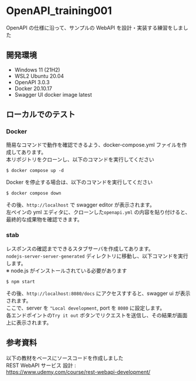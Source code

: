 # OpenAPI_training001

OpenAPI の仕様に沿って、サンプルの WebAPI を設計・実装する練習をしました

## 開発環境

- Windows 11 (21H2)
- WSL2 Ubuntu 20.04
- OpenAPI 3.0.3
- Docker 20.10.17
- Swagger UI docker image latest

## ローカルでのテスト

### Docker

簡易なコマンドで動作を確認できるよう、docker-compose.yml ファイルを作成してあります。  
本リポジトリをクローンし、以下のコマンドを実行してください

```
$ docker compose up -d
```

Docker を停止する場合は、以下のコマンドを実行してください

```
$ docker compose down
```

その後、`http://localhost` で swagger editor が表示されます。  
左ペインの yml エディタに、クローンした`openapi.yml` の内容を貼り付けると、最終的な成果物を確認できます。

### stab

レスポンスの確認までできるスタブサーバを作成してあります。  
`nodejs-server-server-generated` ディレクトリに移動し、以下コマンドを実行します。  
※ node.js がインストールされている必要があります

```
$ npm start
```

その後、`http://localhost:8080/docs` にアクセスすすると、swagger ui が表示されます。  
ここで、server を `"Local development`, port を `8080` に設定します。  
各エンドポイントの`Try it out` ボタンでリクエストを送信し、その結果が画面上に表示されます。

## 参考資料

以下の教材をベースにソースコードを作成しました  
REST WebAPI サービス 設計 :  
https://www.udemy.com/course/rest-webapi-development/
